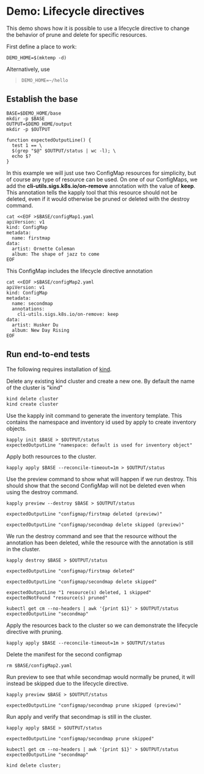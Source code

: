 [kind]: https://github.com/kubernetes-sigs/kind

# Demo: Lifecycle directives

This demo shows how it is possible to use a lifecycle directive to 
change the behavior of prune and delete for specific resources.

First define a place to work:

<!-- @makeWorkplace @testE2EAgainstLatestRelease -->
```
DEMO_HOME=$(mktemp -d)
```

Alternatively, use

> ```
> DEMO_HOME=~/hello
> ```

## Establish the base

<!-- @createBase @testE2EAgainstLatestRelease -->
```
BASE=$DEMO_HOME/base
mkdir -p $BASE
OUTPUT=$DEMO_HOME/output
mkdir -p $OUTPUT

function expectedOutputLine() {
  test 1 == \
  $(grep "$@" $OUTPUT/status | wc -l); \
  echo $?
}
```

In this example we will just use two ConfigMap resources for simplicity, but
of course any type of resource can be used. On one of our ConfigMaps, we add the
**cli-utils.sigs.k8s.io/on-remove** annotation with the value of **keep**. This 
annotation tells the kapply tool that this resource should not be deleted, even
if it would otherwise be pruned or deleted with the destroy command.

<!-- @createFirstCM @testE2EAgainstLatestRelease-->
```
cat <<EOF >$BASE/configMap1.yaml
apiVersion: v1
kind: ConfigMap
metadata:
  name: firstmap
data:
  artist: Ornette Coleman
  album: The shape of jazz to come
EOF
```

This ConfigMap includes the lifecycle directive annotation

<!-- @createSecondCM @testE2EAgainstLatestRelease-->
```
cat <<EOF >$BASE/configMap2.yaml
apiVersion: v1
kind: ConfigMap
metadata:
  name: secondmap
  annotations:
    cli-utils.sigs.k8s.io/on-remove: keep
data:
  artist: Husker Du
  album: New Day Rising
EOF
```

## Run end-to-end tests

The following requires installation of [kind].

Delete any existing kind cluster and create a new one. By default the name of the cluster is "kind"
<!-- @deleteAndCreateKindCluster @testE2EAgainstLatestRelease -->
```
kind delete cluster
kind create cluster
```

Use the kapply init command to generate the inventory template. This contains
the namespace and inventory id used by apply to create inventory objects. 
<!-- @createInventoryTemplate @testE2EAgainstLatestRelease-->
```
kapply init $BASE > $OUTPUT/status
expectedOutputLine "namespace: default is used for inventory object"

```

Apply both resources to the cluster.
<!-- @runApply @testE2EAgainstLatestRelease -->
```
kapply apply $BASE --reconcile-timeout=1m > $OUTPUT/status
```

Use the preview command to show what will happen if we run destroy. This should
show that the second ConfigMap will not be deleted even when using the destroy 
command.
<!-- @runDestroyPreview @testE2EAgainstLatestRelease -->
```
kapply preview --destroy $BASE > $OUTPUT/status

expectedOutputLine "configmap/firstmap deleted (preview)"

expectedOutputLine "configmap/secondmap delete skipped (preview)"
```

We run the destroy command and see that the resource without the annotation
has been deleted, while the resource with the annotation is still in the 
cluster.
<!-- @runDestroy @testE2EAgainstLatestRelease -->
```
kapply destroy $BASE > $OUTPUT/status

expectedOutputLine "configmap/firstmap deleted"

expectedOutputLine "configmap/secondmap delete skipped"

expectedOutputLine "1 resource(s) deleted, 1 skipped"
expectedNotFound "resource(s) pruned"

kubectl get cm --no-headers | awk '{print $1}' > $OUTPUT/status
expectedOutputLine "secondmap"
```


Apply the resources back to the cluster so we can demonstrate the lifecycle
directive with pruning.
<!-- @runApplyAgain @testE2EAgainstLatestRelease -->
```
kapply apply $BASE --reconcile-timeout=1m > $OUTPUT/status
```

Delete the manifest for the second configmap
<!-- @runDeleteManifest @testE2EAgainstLatestRelease -->
```
rm $BASE/configMap2.yaml
```

Run preview to see that while secondmap would normally be pruned, it 
will instead be skipped due to the lifecycle directive.
<!-- @runPreviewForPrune @testE2EAgainstLatestRelease -->
```
kapply preview $BASE > $OUTPUT/status

expectedOutputLine "configmap/secondmap prune skipped (preview)"
```

Run apply and verify that secondmap is still in the cluster.
<!-- @runApplyToPrune @testE2EAgainstLatestRelease -->
```
kapply apply $BASE > $OUTPUT/status

expectedOutputLine "configmap/secondmap prune skipped"

kubectl get cm --no-headers | awk '{print $1}' > $OUTPUT/status
expectedOutputLine "secondmap"

kind delete cluster;
```
